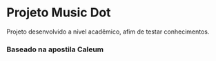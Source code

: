 # Projeto Music Dot

<p>Projeto desenvolvido a nível acadêmico, afim de testar conhecimentos.</p>

### Baseado na apostila Caleum
